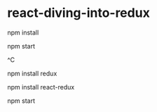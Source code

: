 # react-diving-into-redux

npm install

npm start

^C

npm install redux

npm install react-redux

npm start
